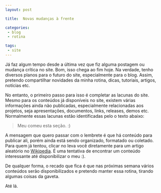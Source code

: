 ```yaml
---
layout: post

title:  Novas mudanças à frente

categories: 
 - blog
 - rotina

tags:
 - site
---
```


Já faz algum tempo desde a última vez que fiz alguma postagem ou mudança crítica no site. Bom, isso chega ao fim hoje. Na verdade, tenho diversos planos para o futuro do site, especialmente para o blog. Assim, pretendo compartilhar novidades da minha rotina, dicas, tutoriais, artigos, notícias etc.

No entanto, o primeiro passo para isso é completar as lacunas do site. Mesmo para os conteúdos já disponíveis no site, existem várias informações ainda não publicadas, especialmente relacionadas aos projetos, seja apresentações, documentos, links, releases, demos etc. Normalmente essas lacunas estão identificadas pelo o texto abaixo:

> Meu [<i class="fas fa-dog"></i>](https://pt.wikipedia.org/wiki/Especial:Aleat%C3%B3ria) comeu esta seção. :)

A mensagem que quero passar com o lembrete é que há conteúdo para publicar ali, porém ainda está sendo organizado, formatado ou coletado. Para quem já tentou, clicar no [<i class="fas fa-dog"></i>](https://pt.wikipedia.org/wiki/Especial:Aleat%C3%B3ria) leva você diretamente para um artigo aleatório no [Wikipedia](https://pt.wikipedia.org/). É uma tentativa de encontrar um conteúdo interessante até disponibilizar o meu :).

De qualquer forma, o recado que fica é que nas próximas semana vários conteúdos serão disponibilizados e pretendo manter essa rotina, tirando algumas coisas da gaveta.

Até lá.
